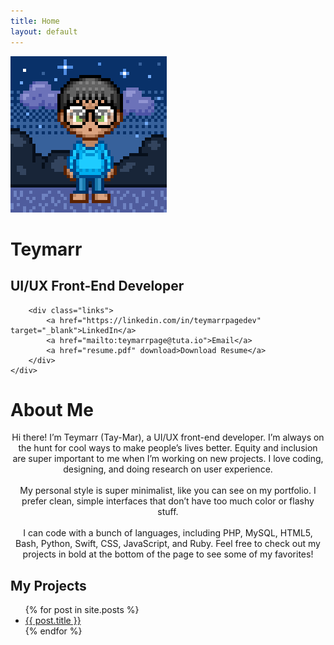 ```yaml
---
title: Home
layout: default
---
```


<link rel="stylesheet" href="style.css">

<div class="container">
    <div class="left">
        <img src="avatar.png" alt="Teymarr's Profile Picture" class="profile-pic">

    
<h1 class="name">Teymarr</h1>
<h2 class="job-title">UI/UX Front-End Developer</h2>

        <div class="links">
            <a href="https://linkedin.com/in/teymarrpagedev" target="_blank">LinkedIn</a>
            <a href="mailto:teymarrpage@tuta.io">Email</a>
            <a href="resume.pdf" download>Download Resume</a>
        </div>
    </div>

 <div class="about-me">
    <h1>About Me</h1>
<p style="text-align: center;">
  Hi there! I’m Teymarr (Tay-Mar), a UI/UX front-end developer. I’m always on the hunt for cool ways to make people’s lives better. Equity and inclusion are super important to me when I’m working on new projects. I love coding, designing, and doing research on user experience.
  <br><br>
  My personal style is super minimalist, like you can see on my portfolio. I prefer clean, simple interfaces that don’t have too much color or flashy stuff.
  <br><br>
  I can code with a bunch of languages, including PHP, MySQL, HTML5, Bash, Python, Swift, CSS, JavaScript, and Ruby. Feel free to check out my projects in bold at the bottom of the page to see some of my favorites!
</p>


<div class="projects">
    <h2>My Projects</h2>
    <ul class="project-list">
        {% for post in site.posts %}
            <li>
                <a href="{{ post.url | relative_url }}">{{ post.title }}</a>
            </li>
        {% endfor %}
    </ul>
</div>

